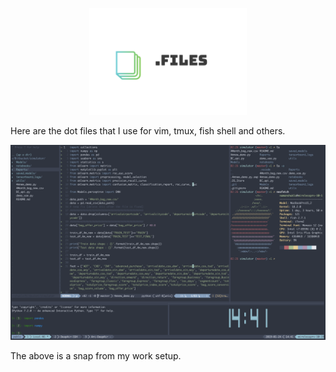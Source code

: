 

<p align="center">
  <img width="50%" height="50%" src="./resources/logo.png">
</p>


Here are the dot files that I use for vim, tmux, fish shell and others.

![myenv](./resources/myenv.png)

The above is a snap from my work setup.  

